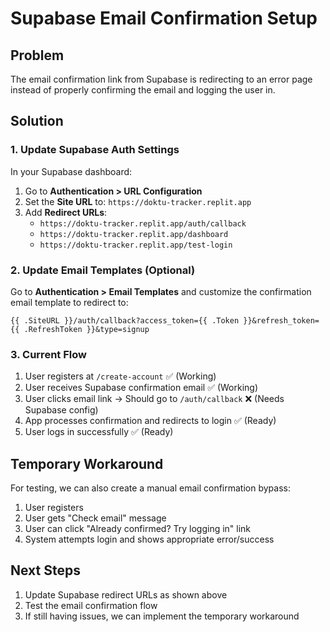 # Supabase Email Confirmation Setup

## Problem
The email confirmation link from Supabase is redirecting to an error page instead of properly confirming the email and logging the user in.

## Solution

### 1. Update Supabase Auth Settings

In your Supabase dashboard:

1. Go to **Authentication > URL Configuration**
2. Set the **Site URL** to: `https://doktu-tracker.replit.app`
3. Add **Redirect URLs**:
   - `https://doktu-tracker.replit.app/auth/callback`
   - `https://doktu-tracker.replit.app/dashboard`
   - `https://doktu-tracker.replit.app/test-login`

### 2. Update Email Templates (Optional)

Go to **Authentication > Email Templates** and customize the confirmation email template to redirect to:
```
{{ .SiteURL }}/auth/callback?access_token={{ .Token }}&refresh_token={{ .RefreshToken }}&type=signup
```

### 3. Current Flow

1. User registers at `/create-account` ✅ (Working)
2. User receives Supabase confirmation email ✅ (Working)  
3. User clicks email link → Should go to `/auth/callback` ❌ (Needs Supabase config)
4. App processes confirmation and redirects to login ✅ (Ready)
5. User logs in successfully ✅ (Ready)

## Temporary Workaround

For testing, we can also create a manual email confirmation bypass:

1. User registers
2. User gets "Check email" message
3. User can click "Already confirmed? Try logging in" link
4. System attempts login and shows appropriate error/success

## Next Steps

1. Update Supabase redirect URLs as shown above
2. Test the email confirmation flow
3. If still having issues, we can implement the temporary workaround